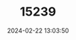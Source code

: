 ---
title: "15239"
category: "Oxyurichthys keiensis"
draft: false
date: 2024-02-22 13:03:50
languages:
  English: ["Kei Goby"]
---